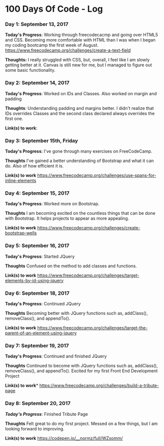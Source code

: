 # 100 Days Of Code - Log

### Day 1: September 13, 2017 


**Today's Progress**: Working through freecodecacmp and going over HTML5 and CSS. Becoming more comfortable with HTML than I was when I began my coding bootcamp the first week of August.
https://www.freecodecamp.org/challenges/create-a-text-field

**Thoughts:** I really struggled with CSS, but, overall, I feel like I am slowly getting better at it. Canvas is still new for me, but I managed to figure out some basic functionality.


### Day 2: September 14, 2017 

**Today's Progress**: Worked on IDs and Classes. Also worked on margin and padding

**Thoughts**: Understanding padding and margins better. I didn't realize that IDs overrides Classes and the second class declared always overrides the first one.

**Link(s) to work**: [](https://www.freecodecamp.org/challenges/override-class-declarations-by-styling-id-attributes)


### Day 3: September 15th, Friday

**Today's Progress**: I've gone through many exercises on FreeCodeCamp.

**Thoughts** I've gained a better understanding of Bootstrap and what it can do. Also of how efficient it is. 

**Link(s) to work**
https://www.freecodecamp.org/challenges/use-spans-for-inline-elements

### Day 4: September 15, 2017

**Today's Progress**: Worked more on Bootstrap.

**Thoughts** I am becoming excited on the countless things that can be done with Bootstrap. It helps projects to appear as more appealing.

**Link(s) to work** 
https://www.freecodecamp.org/challenges/create-bootstrap-wells

### Day 5: September 16, 2017

**Today's Progress**: Started JQuery

**Thoughts** Confused on the method to add classes and functions.

**Link(s) to work** 
https://www.freecodecamp.org/challenges/target-elements-by-id-using-jquery

### Day 6: September 18, 2017

**Today's Progress**: Continued JQuery

**Thoughts** Becoming better with JQuery functions such as, addClass(), removeClass(), and appendTo().

**Link(s) to work** 
https://www.freecodecamp.org/challenges/target-the-parent-of-an-element-using-jquery

### Day 7: September 19, 2017

**Today's Progress**: Continued and finished JQuery

**Thoughts** Continued to become with JQuery functions such as, addClass(), removeClass(), and appendTo(). Excited for my first Front End Development Project

**Link(s) to work***
https://www.freecodecamp.org/challenges/build-a-tribute-page

### Day 8: September 20, 2017

***Today's Progress***: Finished Tribute Page

**Thoughts** Felt great to do my first project. Messed on a few things, but I am looking forward to improving.

**Link(s) to work**
https://codepen.io/__normz/full/WZxomm/
